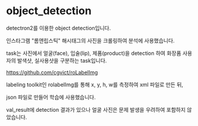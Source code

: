 # object_detection

detectron2를 이용한 object detection입니다.

인스타그램 "롬앤립스틱" 해시태그의 사진을 크롤링하여 분석에 사용했습니다.

task는 사진에서 얼굴(face), 입술(lip), 제품(product)을 detection 하여 화장품 사용자의 발색샷, 실사용샷을 구분하는 task입니다.

https://github.com/cgvict/roLabelImg

labeling toolkit인 rolabelImg를 통해 x, y, h, w를 측정하여 xml 파일로 만든 뒤,

json 파일로 만들어 학습에 사용했습니다.

val_result에 detection 결과가 있으나 얼굴 사진은 문제 발생을 우려하여 포함하지 않았습니다.
